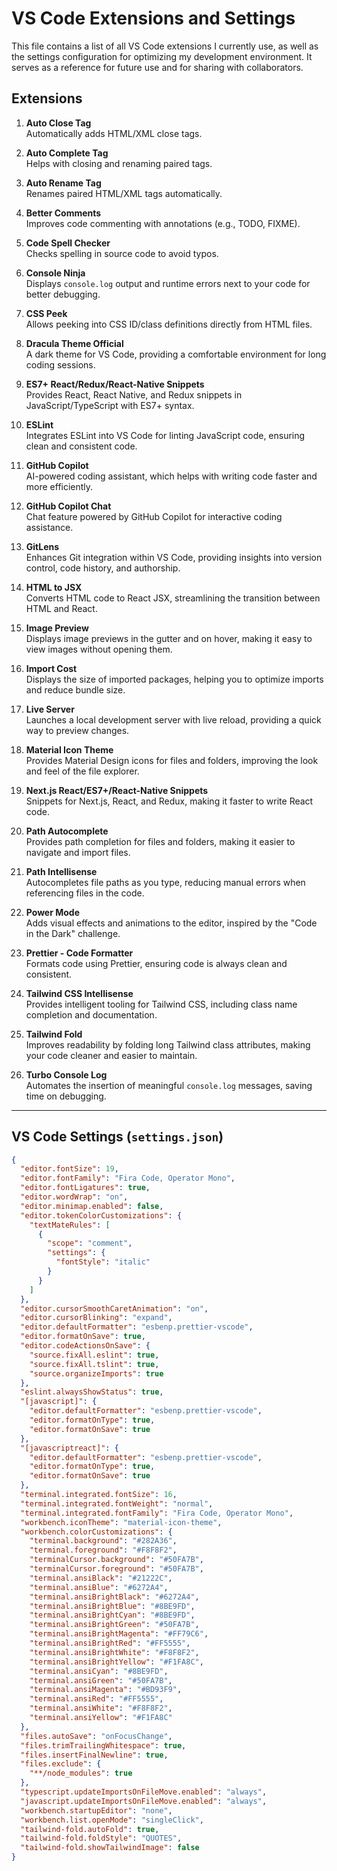 # VS Code Extensions and Settings

This file contains a list of all VS Code extensions I currently use, as well as the settings configuration for optimizing my development environment. It serves as a reference for future use and for sharing with collaborators.

## Extensions

1. **Auto Close Tag**  
   Automatically adds HTML/XML close tags.

2. **Auto Complete Tag**  
   Helps with closing and renaming paired tags.

3. **Auto Rename Tag**  
   Renames paired HTML/XML tags automatically.

4. **Better Comments**  
   Improves code commenting with annotations (e.g., TODO, FIXME).

5. **Code Spell Checker**  
   Checks spelling in source code to avoid typos.

6. **Console Ninja**  
   Displays `console.log` output and runtime errors next to your code for better debugging.

7. **CSS Peek**  
   Allows peeking into CSS ID/class definitions directly from HTML files.

8. **Dracula Theme Official**  
   A dark theme for VS Code, providing a comfortable environment for long coding sessions.

9. **ES7+ React/Redux/React-Native Snippets**  
   Provides React, React Native, and Redux snippets in JavaScript/TypeScript with ES7+ syntax.

10. **ESLint**  
    Integrates ESLint into VS Code for linting JavaScript code, ensuring clean and consistent code.

11. **GitHub Copilot**  
    AI-powered coding assistant, which helps with writing code faster and more efficiently.

12. **GitHub Copilot Chat**  
    Chat feature powered by GitHub Copilot for interactive coding assistance.

13. **GitLens**  
    Enhances Git integration within VS Code, providing insights into version control, code history, and authorship.

14. **HTML to JSX**  
    Converts HTML code to React JSX, streamlining the transition between HTML and React.

15. **Image Preview**  
    Displays image previews in the gutter and on hover, making it easy to view images without opening them.

16. **Import Cost**  
    Displays the size of imported packages, helping you to optimize imports and reduce bundle size.

17. **Live Server**  
    Launches a local development server with live reload, providing a quick way to preview changes.

18. **Material Icon Theme**  
    Provides Material Design icons for files and folders, improving the look and feel of the file explorer.

19. **Next.js React/ES7+/React-Native Snippets**  
    Snippets for Next.js, React, and Redux, making it faster to write React code.

20. **Path Autocomplete**  
    Provides path completion for files and folders, making it easier to navigate and import files.

21. **Path Intellisense**  
    Autocompletes file paths as you type, reducing manual errors when referencing files in the code.

22. **Power Mode**  
    Adds visual effects and animations to the editor, inspired by the "Code in the Dark" challenge.

23. **Prettier - Code Formatter**  
    Formats code using Prettier, ensuring code is always clean and consistent.

24. **Tailwind CSS Intellisense**  
    Provides intelligent tooling for Tailwind CSS, including class name completion and documentation.

25. **Tailwind Fold**  
    Improves readability by folding long Tailwind class attributes, making your code cleaner and easier to maintain.

26. **Turbo Console Log**  
    Automates the insertion of meaningful `console.log` messages, saving time on debugging.

---

## VS Code Settings (`settings.json`)

```json
{
  "editor.fontSize": 19,
  "editor.fontFamily": "Fira Code, Operator Mono",
  "editor.fontLigatures": true,
  "editor.wordWrap": "on",
  "editor.minimap.enabled": false,
  "editor.tokenColorCustomizations": {
    "textMateRules": [
      {
        "scope": "comment",
        "settings": {
          "fontStyle": "italic"
        }
      }
    ]
  },
  "editor.cursorSmoothCaretAnimation": "on",
  "editor.cursorBlinking": "expand",
  "editor.defaultFormatter": "esbenp.prettier-vscode",
  "editor.formatOnSave": true,
  "editor.codeActionsOnSave": {
    "source.fixAll.eslint": true,
    "source.fixAll.tslint": true,
    "source.organizeImports": true
  },
  "eslint.alwaysShowStatus": true,
  "[javascript]": {
    "editor.defaultFormatter": "esbenp.prettier-vscode",
    "editor.formatOnType": true,
    "editor.formatOnSave": true
  },
  "[javascriptreact]": {
    "editor.defaultFormatter": "esbenp.prettier-vscode",
    "editor.formatOnType": true,
    "editor.formatOnSave": true
  },
  "terminal.integrated.fontSize": 16,
  "terminal.integrated.fontWeight": "normal",
  "terminal.integrated.fontFamily": "Fira Code, Operator Mono",
  "workbench.iconTheme": "material-icon-theme",
  "workbench.colorCustomizations": {
    "terminal.background": "#282A36",
    "terminal.foreground": "#F8F8F2",
    "terminalCursor.background": "#50FA7B",
    "terminalCursor.foreground": "#50FA7B",
    "terminal.ansiBlack": "#21222C",
    "terminal.ansiBlue": "#6272A4",
    "terminal.ansiBrightBlack": "#6272A4",
    "terminal.ansiBrightBlue": "#8BE9FD",
    "terminal.ansiBrightCyan": "#8BE9FD",
    "terminal.ansiBrightGreen": "#50FA7B",
    "terminal.ansiBrightMagenta": "#FF79C6",
    "terminal.ansiBrightRed": "#FF5555",
    "terminal.ansiBrightWhite": "#F8F8F2",
    "terminal.ansiBrightYellow": "#F1FA8C",
    "terminal.ansiCyan": "#8BE9FD",
    "terminal.ansiGreen": "#50FA7B",
    "terminal.ansiMagenta": "#BD93F9",
    "terminal.ansiRed": "#FF5555",
    "terminal.ansiWhite": "#F8F8F2",
    "terminal.ansiYellow": "#F1FA8C"
  },
  "files.autoSave": "onFocusChange",
  "files.trimTrailingWhitespace": true,
  "files.insertFinalNewline": true,
  "files.exclude": {
    "**/node_modules": true
  },
  "typescript.updateImportsOnFileMove.enabled": "always",
  "javascript.updateImportsOnFileMove.enabled": "always",
  "workbench.startupEditor": "none",
  "workbench.list.openMode": "singleClick",
  "tailwind-fold.autoFold": true,
  "tailwind-fold.foldStyle": "QUOTES",
  "tailwind-fold.showTailwindImage": false
}
